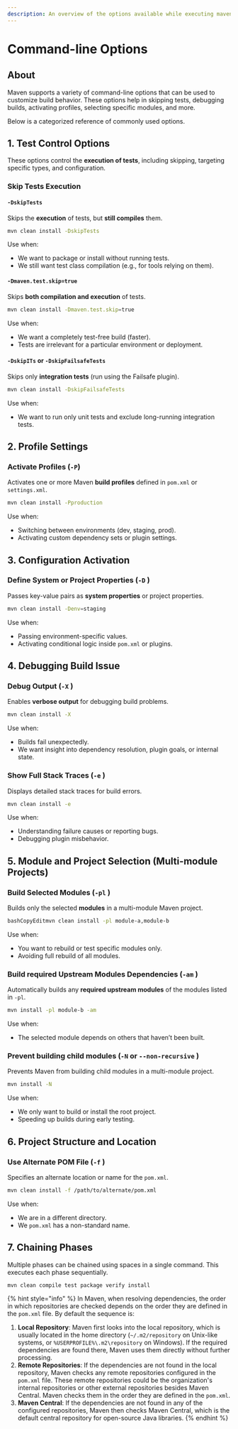 ```yaml
---
description: An overview of the options available while executing maven commands.
---
```


# Command-line Options

## **About**

Maven supports a variety of command-line options that can be used to customize build behavior. These options help in skipping tests, debugging builds, activating profiles, selecting specific modules, and more.

Below is a categorized reference of commonly used options.

## 1. Test Control Options

These options control the **execution of tests**, including skipping, targeting specific types, and configuration.

### Skip Tests Execution

#### `-DskipTests`

Skips the **execution** of tests, but **still compiles** them.

```bash
mvn clean install -DskipTests
```

Use when:

* We want to package or install without running tests.
* We still want test class compilation (e.g., for tools relying on them).

#### `-Dmaven.test.skip=true`

Skips **both compilation and execution** of tests.

```bash
mvn clean install -Dmaven.test.skip=true
```

Use when:

* We want a completely test-free build (faster).
* Tests are irrelevant for a particular environment or deployment.

#### `-DskipITs` or `-DskipFailsafeTests`

Skips only **integration tests** (run using the Failsafe plugin).

```bash
mvn clean install -DskipFailsafeTests
```

Use when:

* We want to run only unit tests and exclude long-running integration tests.



## 2. Profile Settings

### Activate Profiles (`-P`)

Activates one or more Maven **build profiles** defined in `pom.xml` or `settings.xml`.

```bash
mvn clean install -Pproduction
```

Use when:

* Switching between environments (dev, staging, prod).
* Activating custom dependency sets or plugin settings.

## 3. Configuration Activation

### Define System or Project Properties (`-D` )

Passes key-value pairs as **system properties** or project properties.

```bash
mvn clean install -Denv=staging
```

Use when:

* Passing environment-specific values.
* Activating conditional logic inside `pom.xml` or plugins.

## 4. Debugging Build Issue

### Debug Output (`-X` )

Enables **verbose output** for debugging build problems.

```bash
mvn clean install -X
```

Use when:

* Builds fail unexpectedly.
* We want insight into dependency resolution, plugin goals, or internal state.

### Show Full Stack Traces (`-e` )

Displays detailed stack traces for build errors.

```bash
mvn clean install -e
```

Use when:

* Understanding failure causes or reporting bugs.
* Debugging plugin misbehavior.

## 5. Module and Project Selection (Multi-module Projects)

### Build Selected Modules (`-pl` )

Builds only the selected **modules** in a multi-module Maven project.

```bash
bashCopyEditmvn clean install -pl module-a,module-b
```

Use when:

* You want to rebuild or test specific modules only.
* Avoiding full rebuild of all modules.

### **Build required Upstream Modules** Dependencies (`-am` )

Automatically builds any **required upstream modules** of the modules listed in `-pl`.

```bash
mvn install -pl module-b -am
```

Use when:

* The selected module depends on others that haven’t been built.

### Prevent building child modules (`-N` or `--non-recursive` )

Prevents Maven from building child modules in a multi-module project.

```bash
mvn install -N
```

Use when:

* We only want to build or install the root project.
* Speeding up builds during early testing.

## 6. Project Structure and Location

### Use Alternate POM File (`-f` )

Specifies an alternate location or name for the `pom.xml`.

```bash
mvn clean install -f /path/to/alternate/pom.xml
```

Use when:

* We are in a different directory.
* We `pom.xml` has a non-standard name.



## **7. Chaining Phases**

Multiple phases can be chained using spaces in a single command. This executes each phase sequentially.

`mvn clean compile test package verify install`

{% hint style="info" %}
In Maven, when resolving dependencies, the order in which repositories are checked depends on the order they are defined in the `pom.xml` file. By default the sequence is:

1. **Local Repository**: Maven first looks into the local repository, which is usually located in the home directory (`~/.m2/repository` on Unix-like systems, or `%USERPROFILE%\.m2\repository` on Windows). If the required dependencies are found there, Maven uses them directly without further processing.
2. **Remote Repositories**: If the dependencies are not found in the local repository, Maven checks any remote repositories configured in the `pom.xml` file. These remote repositories could be the organization's internal repositories or other external repositories besides Maven Central. Maven checks them in the order they are defined in the `pom.xml`.
3. **Maven Central**: If the dependencies are not found in any of the configured repositories, Maven then checks Maven Central, which is the default central repository for open-source Java libraries.
{% endhint %}

